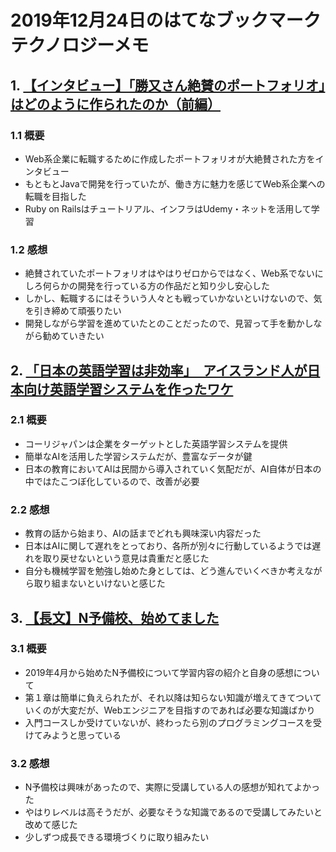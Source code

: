# 2019年12月24日のはてなブックマークテクノロジーメモ

## 1. [【インタビュー】「勝又さん絶賛のポートフォリオ」はどのように作られたのか（前編）](https://zsksalon.com/archives/860)

### 1.1 概要

- Web系企業に転職するために作成したポートフォリオが大絶賛された方をインタビュー
- もともとJavaで開発を行っていたが、働き方に魅力を感じてWeb系企業への転職を目指した
- Ruby on Railsはチュートリアル、インフラはUdemy・ネットを活用して学習

### 1.2 感想

- 絶賛されていたポートフォリオはやはりゼロからではなく、Web系でないにしろ何らかの開発を行っている方の作品だと知り少し安心した
- しかし、転職するにはそういう人々とも戦っていかないといけないので、気を引き締めて頑張りたい
- 開発しながら学習を進めていたとのことだったので、見習って手を動かしながら勧めていきたい

## 2. [「日本の英語学習は非効率」　アイスランド人が日本向け英語学習システムを作ったワケ](https://www.itmedia.co.jp/news/articles/1912/24/news022.html)

### 2.1 概要

- コーリジャパンは企業をターゲットとした英語学習システムを提供
- 簡単なAIを活用した学習システムだが、豊富なデータが鍵
- 日本の教育においてAIは民間から導入されていく気配だが、AI自体が日本の中ではたこつぼ化しているので、改善が必要

### 2.2 感想

- 教育の話から始まり、AIの話までどれも興味深い内容だった
- 日本はAIに関して遅れをとっており、各所が別々に行動しているようでは遅れを取り戻せないという意見は貴重だと感じた
- 自分も機械学習を勉強し始めた身としては、どう進んでいくべきか考えながら取り組まないといけないと感じた

## 3. [【長文】N予備校、始めてました](https://nakaken88.com/2019/12/08/080809)

### 3.1 概要

- 2019年4月から始めたN予備校について学習内容の紹介と自身の感想について
- 第１章は簡単に負えられたが、それ以降は知らない知識が増えてきてついていくのが大変だが、Webエンジニアを目指すのであれば必要な知識ばかり
- 入門コースしか受けていないが、終わったら別のプログラミングコースを受けてみようと思っている

### 3.2 感想

- N予備校は興味があったので、実際に受講している人の感想が知れてよかった
- やはりレベルは高そうだが、必要なそうな知識であるので受講してみたいと改めて感じた
- 少しずつ成長できる環境づくりに取り組みたい

